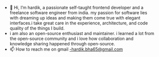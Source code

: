 - 👋 Hi, I’m hardik, a passionate self-taught frontend developer and a freelance software engineer from india. my passion for software lies with dreaming up ideas and making them come true with elegant interfaces.i take great care in the experience, architecture, and code 
   quality of the things I build.
- i am also an open-source enthusiast and maintainer. i learned a lot from the open-source community and i love how collaboration and knowledge sharing happened through open-source.
- 📫 How to reach me on gmail -hardik.bha65@gmail.com


<!---
hardik0001/hardik0001 is a ✨ special ✨ repository because its `README.md` (this file) appears on your GitHub profile.
You can click the Preview link to take a look at your changes.
--->
